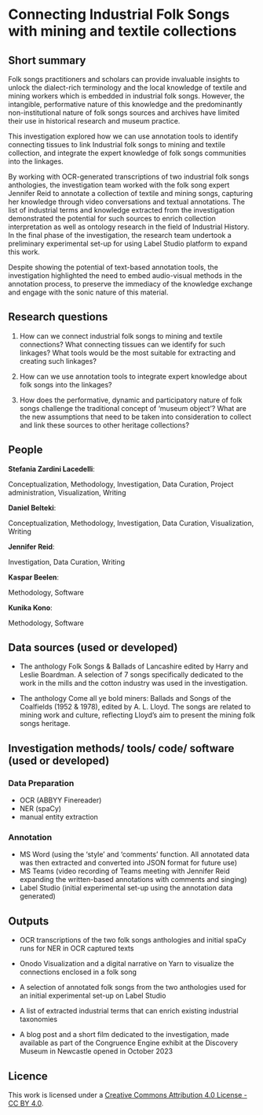 # Connecting Industrial Folk Songs with mining and textile collections


## Short summary


Folk songs practitioners and scholars can provide invaluable insights to unlock the dialect-rich terminology and the local knowledge of textile and mining workers which is embedded in industrial folk songs. However, the intangible, performative nature of this knowledge and the predominantly non-institutional nature of folk songs sources and archives have limited their use in historical research and museum practice. 

This investigation explored how we can use annotation tools to identify connecting tissues to link Industrial folk songs to mining and textile collection, and integrate the expert knowledge of folk songs communities into the linkages. 

By working with OCR-generated transcriptions of two industrial folk songs anthologies, the investigation team worked with the folk song expert Jennifer Reid to annotate a collection of textile and mining songs, capturing her knowledge through video conversations and textual annotations. The list of industrial terms and knowledge extracted from the investigation demonstrated the potential for such sources to enrich collection interpretation as well as ontology research in the field of Industrial History. In the final phase of the investigation, the research team undertook a preliminary experimental set-up for using Label Studio platform to expand this work.

Despite showing the potential of text-based annotation tools, the investigation highlighted the need to embed audio-visual methods in the annotation process, to preserve the immediacy of the knowledge exchange and engage with the sonic nature of this material. 



## Research questions

1) How can we connect industrial folk songs to mining and textile connections? What connecting tissues can we identify for such linkages? What tools would be the most suitable for extracting and creating such linkages?
  
2) How can we use annotation tools to integrate expert knowledge about folk songs into the linkages?

   
3) How does the performative, dynamic and participatory nature of folk songs challenge the traditional concept of ‘museum object’? What are the new assumptions that need to be taken into consideration to collect and link these sources to other heritage collections? 
 

## People 

**Stefania Zardini Lacedelli**:

Conceptualization, Methodology, Investigation, Data Curation, Project administration, Visualization, Writing


**Daniel Belteki**:

Conceptualization, Methodology, Investigation, Data Curation, Visualization, Writing


**Jennifer Reid**:

Investigation, Data Curation, Writing

**Kaspar Beelen**:

Methodology, Software


**Kunika Kono**:

Methodology, Software



## Data sources (used or developed)

-	The anthology Folk Songs & Ballads of Lancashire edited by Harry and Leslie Boardman. A selection of 7 songs specifically dedicated to the work in the mills and the cotton industry was used in the investigation.
  

-	The anthology Come all ye bold miners: Ballads and Songs of the Coalfields (1952 & 1978), edited by A. L. Lloyd. The songs are related to mining work and culture, reflecting Lloyd’s aim to present the mining folk songs heritage. 




## Investigation methods/ tools/ code/ software (used or developed)

### Data Preparation
- OCR (ABBYY Finereader)
- NER (spaCy)
- manual entity extraction

### Annotation 
- MS Word (using the ‘style’ and ‘comments’ function. All annotated data was then extracted and converted into JSON format for future use) 
- MS Teams (video recording of Teams meeting with Jennifer Reid expanding the written-based annotations with comments and singing)
- Label Studio (initial experimental set-up using the annotation data generated)



## Outputs 

-	OCR transcriptions of the two folk songs anthologies and initial spaCy runs for NER in OCR captured texts
  
-	Onodo Visualization and a digital narrative on Yarn to visualize the connections enclosed in a folk song
  
-	A selection of annotated folk songs from the two anthologies used for an initial experimental set-up on Label Studio


-	A list of extracted industrial terms that can enrich existing industrial taxonomies


-	A blog post and a short film dedicated to the investigation, made available as part of the Congruence Engine exhibit at the Discovery Museum in Newcastle opened in October 2023




## Licence 
This work is licensed under a [Creative Commons Attribution 4.0 License - CC BY 4.0](https://creativecommons.org/licenses/by/4.0/).
